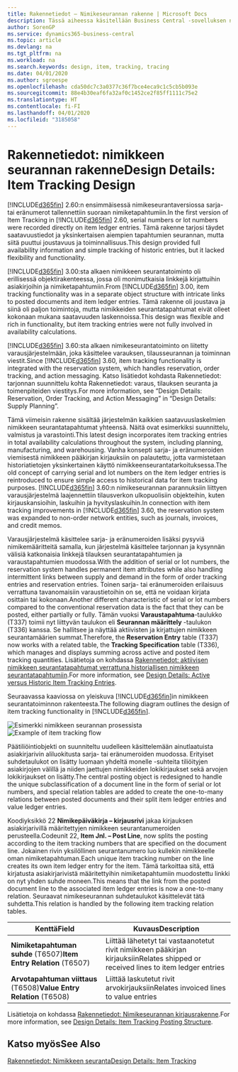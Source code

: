 ```yaml
---
title: Rakennetiedot – Nimikeseurannan rakenne | Microsoft Docs
description: Tässä aiheessa käsitellään Business Central -sovelluksen nimikeseurannan rakennetta.
author: SorenGP
ms.service: dynamics365-business-central
ms.topic: article
ms.devlang: na
ms.tgt_pltfrm: na
ms.workload: na
ms.search.keywords: design, item, tracking, tracing
ms.date: 04/01/2020
ms.author: sgroespe
ms.openlocfilehash: cda50dc7c3a0377c36f7bce4eca9c1c5cb5b093e
ms.sourcegitcommit: 88e4b30eaf6fa32af0c1452ce2f85ff1111c75e2
ms.translationtype: HT
ms.contentlocale: fi-FI
ms.lasthandoff: 04/01/2020
ms.locfileid: "3185058"
---
```

# <a name="design-details-item-tracking-design"></a><span data-ttu-id="a9e5e-103">Rakennetiedot: nimikkeen seurannan rakenne</span><span class="sxs-lookup"><span data-stu-id="a9e5e-103">Design Details: Item Tracking Design</span></span>
<span data-ttu-id="a9e5e-104">[!INCLUDE[d365fin](includes/d365fin_md.md)] 2.60:n ensimmäisessä nimikeseurantaversiossa sarja- tai eränumerot tallennettiin suoraan nimiketapahtumiin.</span><span class="sxs-lookup"><span data-stu-id="a9e5e-104">In the first version of Item Tracking in [!INCLUDE[d365fin](includes/d365fin_md.md)] 2.60, serial numbers or lot numbers were recorded directly on item ledger entries.</span></span> <span data-ttu-id="a9e5e-105">Tämä rakenne tarjosi täydet saatavuustiedot ja yksinkertaisen aiempien tapahtumien seurannan, mutta siitä puuttui joustavuus ja toiminnallisuus.</span><span class="sxs-lookup"><span data-stu-id="a9e5e-105">This design provided full availability information and simple tracking of historic entries, but it lacked flexibility and functionality.</span></span>  

<span data-ttu-id="a9e5e-106">[!INCLUDE[d365fin](includes/d365fin_md.md)] 3.00:sta alkaen nimikkeen seurantatoiminto oli erillisessä objektirakenteessa, jossa oli monimutkaisia linkkejä kirjattuihin asiakirjoihin ja nimiketapahtumiin.</span><span class="sxs-lookup"><span data-stu-id="a9e5e-106">From [!INCLUDE[d365fin](includes/d365fin_md.md)] 3.00, item tracking functionality was in a separate object structure with intricate links to posted documents and item ledger entries.</span></span> <span data-ttu-id="a9e5e-107">Tämä rakenne oli joustava ja siinä oli paljon toimintoja, mutta nimikkeiden seurantatapahtumat eivät olleet kokonaan mukana saatavuuden laskennoissa.</span><span class="sxs-lookup"><span data-stu-id="a9e5e-107">This design was flexible and rich in functionality, but item tracking entries were not fully involved in availability calculations.</span></span>  

<span data-ttu-id="a9e5e-108">[!INCLUDE[d365fin](includes/d365fin_md.md)] 3.60:sta alkaen nimikeseurantatoiminto on liitetty varausjärjestelmään, joka käsittelee varauksen, tilausseurannan ja toiminnan viestit.</span><span class="sxs-lookup"><span data-stu-id="a9e5e-108">Since [!INCLUDE[d365fin](includes/d365fin_md.md)] 3.60, item tracking functionality is integrated with the reservation system, which handles reservation, order tracking, and action messaging.</span></span> <span data-ttu-id="a9e5e-109">Katso lisätiedot kohdasta Rakennetiedot: tarjonnan suunnittelu kohta Rakennetiedot: varaus, tilauksen seuranta ja toimenpiteiden viestitys.</span><span class="sxs-lookup"><span data-stu-id="a9e5e-109">For more information, see “Design Details: Reservation, Order Tracking, and Action Messaging” in “Design Details: Supply Planning”.</span></span>  

<span data-ttu-id="a9e5e-110">Tämä viimeisin rakenne sisältää järjestelmän kaikkien saatavuuslaskelmien nimikkeen seurantatapahtumat yhteensä. Näitä ovat esimerkiksi suunnittelu, valmistus ja varastointi.</span><span class="sxs-lookup"><span data-stu-id="a9e5e-110">This latest design incorporates item tracking entries in total availability calculations throughout the system, including planning, manufacturing, and warehousing.</span></span> <span data-ttu-id="a9e5e-111">Vanha konsepti sarja- ja eränumeroiden viemisestä nimikkeen pääkirjan kirjauksiin on palautettu, jotta varmistetaan historiatietojen yksinkertainen käyttö nimikkeenseurantatarkoituksessa.</span><span class="sxs-lookup"><span data-stu-id="a9e5e-111">The old concept of carrying serial and lot numbers on the item ledger entries is reintroduced to ensure simple access to historical data for item tracking purposes.</span></span> <span data-ttu-id="a9e5e-112">[!INCLUDE[d365fin](includes/d365fin_md.md)] 3.60:n nimikeseurannan parannuksiin liittyen varausjärjestelmä laajennettiin tilausverkon ulkopuolisiin objekteihin, kuten kirjauskansioihin, laskuihin ja hyvityslaskuihin.</span><span class="sxs-lookup"><span data-stu-id="a9e5e-112">In connection with item tracking improvements in [!INCLUDE[d365fin](includes/d365fin_md.md)] 3.60, the reservation system was expanded to non-order network entities, such as journals, invoices, and credit memos.</span></span>  

<span data-ttu-id="a9e5e-113">Varausjärjestelmä käsittelee sarja- ja eränumeroiden lisäksi pysyviä nimikemääritteitä samalla, kun järjestelmä käsittelee tarjonnan ja kysynnän välisiä katkonaisia linkkejä tilauksen seurantatapahtumien ja varaustapahtumien muodossa.</span><span class="sxs-lookup"><span data-stu-id="a9e5e-113">With the addition of serial or lot numbers, the reservation system handles permanent item attributes while also handling intermittent links between supply and demand in the form of order tracking entries and reservation entries.</span></span> <span data-ttu-id="a9e5e-114">Toinen sarja- tai eränumeroiden erilaisuus verrattuna tavanomaisiin varaustietoihin on se, että ne voidaan kirjata osittain tai kokonaan.</span><span class="sxs-lookup"><span data-stu-id="a9e5e-114">Another different characteristic of serial or lot numbers compared to the conventional reservation data is the fact that they can be posted, either partially or fully.</span></span> <span data-ttu-id="a9e5e-115">Tämän vuoksi **Varaustapahtuma**-taulukko (T337) toimii nyt liittyvän taulukon eli **Seurannan määrittely** -taulukon (T336) kanssa. Se hallitsee ja näyttää aktiivisten ja kirjattujen nimikkeen seurantamäärien summat.</span><span class="sxs-lookup"><span data-stu-id="a9e5e-115">Therefore, the **Reservation Entry** table (T337) now works with a related table, the **Tracking Specification** table (T336), which manages and displays summing across active and posted item tracking quantities.</span></span> <span data-ttu-id="a9e5e-116">Lisätietoja on kohdassa [Rakennetiedot: aktiivisen nimikkeen seurantatapahtumat verrattuna historiallisen nimikkeen seurantatapahtumiin](design-details-active-versus-historic-item-tracking-entries.md).</span><span class="sxs-lookup"><span data-stu-id="a9e5e-116">For more information, see [Design Details: Active versus Historic Item Tracking Entries](design-details-active-versus-historic-item-tracking-entries.md).</span></span>  

<span data-ttu-id="a9e5e-117">Seuraavassa kaaviossa on yleiskuva [!INCLUDE[d365fin](includes/d365fin_md.md)]in nimikkeen seurantatoiminnon rakenteesta.</span><span class="sxs-lookup"><span data-stu-id="a9e5e-117">The following diagram outlines the design of item tracking functionality in [!INCLUDE[d365fin](includes/d365fin_md.md)].</span></span>  

<span data-ttu-id="a9e5e-118">![Esimerkki nimikkeen seurannan prosessista](media/design_details_item_tracking_design.png "Esimerkki nimikkeen seurannan prosessista")</span><span class="sxs-lookup"><span data-stu-id="a9e5e-118">![Example of item tracking flow](media/design_details_item_tracking_design.png "Example of item tracking flow")</span></span>  

<span data-ttu-id="a9e5e-119">Päätiliöintiobjekti on suunniteltu uudelleen käsittelemään ainutlaatuista asiakirjarivin aliluokitusta sarja- tai eränumeroiden muodossa. Erityiset suhdetaulukot on lisätty luomaan yhdeltä monelle -suhteita tiliöityjen asiakirjojen välillä ja niiden jaettujen nimikkeiden lokikirjaukset sekä arvojen lokikirjaukset on lisätty.</span><span class="sxs-lookup"><span data-stu-id="a9e5e-119">The central posting object is redesigned to handle the unique subclassification of a document line in the form of serial or lot numbers, and special relation tables are added to create the one-to-many relations between posted documents and their split item ledger entries and value ledger entries.</span></span>  

<span data-ttu-id="a9e5e-120">Koodiyksikkö 22 **Nimikepäiväkirja – kirjausrivi** jakaa kirjauksen asiakirjarivillä määritettyjen nimikkeen seurantanumeroiden perusteella.</span><span class="sxs-lookup"><span data-stu-id="a9e5e-120">Codeunit 22, **Item Jnl. – Post Line**, now splits the posting according to the item tracking numbers that are specified on the document line.</span></span> <span data-ttu-id="a9e5e-121">Jokainen rivin yksilöllinen seurantanumero luo kullekin nimikkeelle oman nimiketapahtuman.</span><span class="sxs-lookup"><span data-stu-id="a9e5e-121">Each unique item tracking number on the line creates its own item ledger entry for the item.</span></span> <span data-ttu-id="a9e5e-122">Tämä tarkoittaa sitä, että kirjatusta asiakirjarivistä määritettyihin nimiketapahtumiin muodostettu linkki on nyt yhden suhde moneen.</span><span class="sxs-lookup"><span data-stu-id="a9e5e-122">This means that the link from the posted document line to the associated item ledger entries is now a one-to-many relation.</span></span> <span data-ttu-id="a9e5e-123">Seuraavat nimikeseurannan suhdetaulukot käsittelevät tätä suhdetta.</span><span class="sxs-lookup"><span data-stu-id="a9e5e-123">This relation is handled by the following item tracking relation tables.</span></span>  

|<span data-ttu-id="a9e5e-124">Kenttä</span><span class="sxs-lookup"><span data-stu-id="a9e5e-124">Field</span></span>|<span data-ttu-id="a9e5e-125">Kuvaus</span><span class="sxs-lookup"><span data-stu-id="a9e5e-125">Description</span></span>|  
|---------------|---------------------------------------|  
|<span data-ttu-id="a9e5e-126">**Nimiketapahtuman suhde** (T6507)</span><span class="sxs-lookup"><span data-stu-id="a9e5e-126">**Item Entry Relation** (T6507)</span></span>|<span data-ttu-id="a9e5e-127">Liittää lähetetyt tai vastaanotetut rivit nimikkeen pääkirjan kirjauksiin</span><span class="sxs-lookup"><span data-stu-id="a9e5e-127">Relates shipped or received lines to item ledger entries</span></span>|  
|<span data-ttu-id="a9e5e-128">**Arvotapahtuman viittaus** (T6508)</span><span class="sxs-lookup"><span data-stu-id="a9e5e-128">**Value Entry Relation** (T6508)</span></span>|<span data-ttu-id="a9e5e-129">Liittää laskutetut rivit arvokirjauksiin</span><span class="sxs-lookup"><span data-stu-id="a9e5e-129">Relates invoiced lines to value entries</span></span>|  

<span data-ttu-id="a9e5e-130">Lisätietoja on kohdassa [Rakennetiedot: Nimikeseurannan kirjausrakenne](design-details-item-tracking-posting-structure.md).</span><span class="sxs-lookup"><span data-stu-id="a9e5e-130">For more information, see [Design Details: Item Tracking Posting Structure](design-details-item-tracking-posting-structure.md).</span></span>  

## <a name="see-also"></a><span data-ttu-id="a9e5e-131">Katso myös</span><span class="sxs-lookup"><span data-stu-id="a9e5e-131">See Also</span></span>  
[<span data-ttu-id="a9e5e-132">Rakennetiedot: Nimikkeen seuranta</span><span class="sxs-lookup"><span data-stu-id="a9e5e-132">Design Details: Item Tracking</span></span>](design-details-item-tracking.md)
